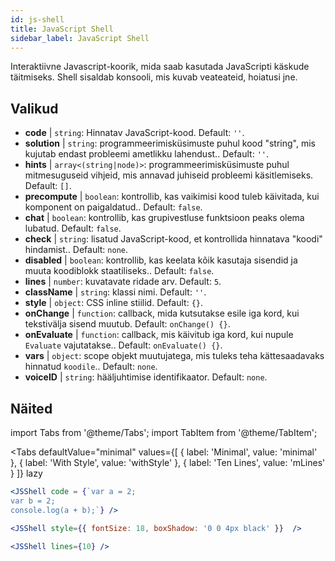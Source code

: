 ```yaml
---
id: js-shell
title: JavaScript Shell
sidebar_label: JavaScript Shell
---
```


Interaktiivne Javascript-koorik, mida saab kasutada JavaScripti käskude täitmiseks. Shell sisaldab konsooli, mis kuvab veateateid, hoiatusi jne.

## Valikud

* __code__ | `string`: Hinnatav JavaScript-kood. Default: `''`.
* __solution__ | `string`: programmeerimisküsimuste puhul kood "string", mis kujutab endast probleemi ametlikku lahendust.. Default: `''`.
* __hints__ | `array<(string|node)>`: programmeerimisküsimuste puhul mitmesuguseid vihjeid, mis annavad juhiseid probleemi käsitlemiseks. Default: `[]`.
* __precompute__ | `boolean`: kontrollib, kas vaikimisi kood tuleb käivitada, kui komponent on paigaldatud.. Default: `false`.
* __chat__ | `boolean`: kontrollib, kas grupivestluse funktsioon peaks olema lubatud. Default: `false`.
* __check__ | `string`: lisatud JavaScript-kood, et kontrollida hinnatava "koodi" hindamist.. Default: `none`.
* __disabled__ | `boolean`: kontrollib, kas keelata kõik kasutaja sisendid ja muuta koodiblokk staatiliseks.. Default: `false`.
* __lines__ | `number`: kuvatavate ridade arv. Default: `5`.
* __className__ | `string`: klassi nimi. Default: `''`.
* __style__ | `object`: CSS inline stiilid. Default: `{}`.
* __onChange__ | `function`: callback, mida kutsutakse esile iga kord, kui tekstivälja sisend muutub. Default: `onChange() {}`.
* __onEvaluate__ | `function`: callback, mis käivitub iga kord, kui nupule `Evaluate` vajutatakse.. Default: `onEvaluate() {}`.
* __vars__ | `object`: scope objekt muutujatega, mis tuleks teha kättesaadavaks hinnatud `koodile`.. Default: `none`.
* __voiceID__ | `string`: hääljuhtimise identifikaator. Default: `none`.


## Näited

import Tabs from '@theme/Tabs';
import TabItem from '@theme/TabItem';

<Tabs
    defaultValue="minimal"
    values={[
        { label: 'Minimal', value: 'minimal' },
        { label: 'With Style', value: 'withStyle' },
        { label: 'Ten Lines', value: 'mLines' }
    ]}
    lazy
>

<TabItem value="minimal">

```jsx live
<JSShell code = {`var a = 2; 
var b = 2;
console.log(a + b);`} />
```

</TabItem>

<TabItem value="withStyle">

```jsx live
<JSShell style={{ fontSize: 18, boxShadow: '0 0 4px black' }}  />
```

</TabItem>

<TabItem value="mLines">

```jsx live
<JSShell lines={10} />
```

</TabItem>

</Tabs>




